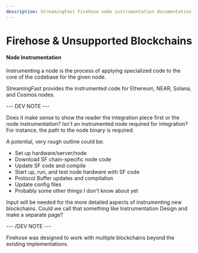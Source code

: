 ```yaml
---
description: StreamingFast Firehose node instrumentation documentation
---
```


# Firehose & Unsupported Blockchains

#### Node Instrumentation

Instrumenting a node is the process of applying specialized code to the core of the codebase for the given node.&#x20;

StreamingFast provides the instrumented code for Ethereum, NEAR, Solana, and Cosmos nodes.

\--- DEV NOTE ---

Does it make sense to show the reader the integration piece first or the node instrumentation? Isn't an instrumented node required for integration? For instance, the path to the node binary is required.

A potential, very rough outline could be:

* Set up hardware/server/node&#x20;
* Download SF chain-specific node code&#x20;
* Update SF code and compile&#x20;
* Start up, run, and test node hardware with SF code&#x20;
* Protocol Buffer updates and compilation&#x20;
* Update config files
* Probably some other things I don't know about yet

Input will be needed for the more detailed aspects of instrumenting new blockchains. Could we call that something like Instrumentation Design and make a separate page?

\--- /DEV NOTE ---

Firehose was designed to work with multiple blockchains beyond the existing implementations.&#x20;

